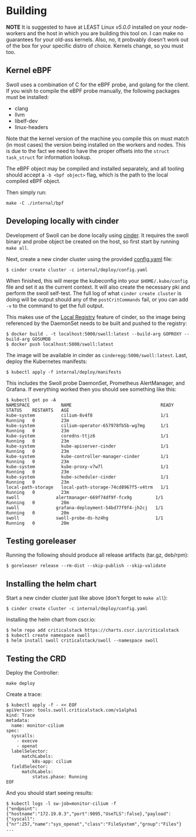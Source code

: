 # Building

**NOTE** It is suggested to have at LEAST Linux *v5.0.0* installed on your node-workers and the host in which 
you are building this tool on. I can make no guarantees for your old-ass kernels. Also, no, it probvably doesn't work out of the box for your specific distro of choice. Kernels change, so you must too. 

## Kernel eBPF

Swoll uses a combination of C for the eBPF probe, and golang for the client. If
you wish to compile the eBPF probe manually, the following packages must be installed:

* clang
* llvm
* libelf-dev
* linux-headers

Note that the kernel version of the machine you compile this on must match (in
most cases) the version being installed on the workers and nodes. This is due 
to the fact we need to have the proper offsets into the `struct task_struct` for
information lookup.

The eBPF object may be compiled and installed separately, and all tooling should
accept a `-b <bpf object>` flag, which is the path to the local compiled eBPF
object.

Then simply run:
```
make -C ./internal/bpf
```

## Developing locally with cinder

Development of Swoll can be done locally using [cinder](https://docs.crit.sh/cinder-guide/overview.html). It requires the swoll binary and probe object be created on the host, so first start by running `make all`.

Next, create a new cinder cluster using the provided [config.yaml](internal/deploy/config.yaml) file:

```shell
$ cinder create cluster -c internal/deploy/config.yaml
```

When finished, this will merge the kubeconfig into your `$HOME/.kube/config` file and set it as the current context. It will also create the necessary pki and perform the swoll self-test. The full log of what `cinder create cluster` is doing will be output should any of the `postCritCommands` fail, or you can add `-v` to the command to get the full output.

This makes use of the [Local Registry](https://docs.crit.sh/cinder-guide/local-registry.html) feature of cinder, so the image being referenced by the DaemonSet needs to be built and pushed to the registry:

```shell
$ docker build . -t localhost:5000/swoll:latest --build-arg GOPROXY --build-arg GOSUMDB
$ docker push localhost:5000/swoll:latest
```

The image will be available in cinder as `cinderegg:5000/swoll:latest`. Last, deploy the Kubernetes manifests:

```shell
$ kubectl apply -f internal/deploy/manifests
```

This includes the Swoll probe DaemonSet, Prometheus AlertManager, and Grafana. If everything worked then you should see something like this:

```shell
$ kubectl get po -A
NAMESPACE            NAME                                  READY   STATUS    RESTARTS   AGE
kube-system          cilium-8v4f8                          1/1     Running   0          23m
kube-system          cilium-operator-657978fb5b-wg7mg      1/1     Running   0          23m
kube-system          coredns-ttjz6                         1/1     Running   0          23m
kube-system          kube-apiserver-cinder                 1/1     Running   0          23m
kube-system          kube-controller-manager-cinder        1/1     Running   0          23m
kube-system          kube-proxy-v7w7l                      1/1     Running   0          23m
kube-system          kube-scheduler-cinder                 1/1     Running   0          23m
local-path-storage   local-path-storage-74cd8967f5-v4trm   1/1     Running   0          23m
swoll              alertmanager-669f74df9f-fcx9g         1/1     Running   0          20m
swoll              grafana-deployment-54bd77f9f4-jh2cj   1/1     Running   0          20m
swoll              swoll-probe-ds-hz4hg                  1/1     Running   0          20m
```

## Testing goreleaser

Running the following should produce all release artifacts (tar.gz, deb/rpm):

```shell
$ goreleaser release --rm-dist --skip-publish --skip-validate
```

## Installing the helm chart

Start a new cinder cluster just like above (don't forget to `make all`):

```shell
$ cinder create cluster -c internal/deploy/config.yaml
```

Installing the helm chart from cscr.io:

```shell
$ helm repo add criticalstack https://charts.cscr.io/criticalstack
$ kubectl create namespace swoll
$ helm install swoll criticalstack/swoll --namespace swoll
```

## Testing the CRD

Deploy the Controller:

```shell
make deploy
```

Create a trace: 

```shell
$ kubectl apply -f - << EOF
apiVersion: tools.swoll.criticalstack.com/v1alpha1
kind: Trace
metadata:
  name: monitor-cilium
spec:
  syscalls:
    - execve
    - openat
  labelSelector:
      matchLabels:
          k8s-app: cilium
  fieldSelector:
      matchLabels:
          status.phase: Running
EOF
```

And you should start seeing results:

```shell
$ kubectl logs -l sw-job=monitor-cilium -f
{"endpoint":{"hostname":"172.19.0.3","port":9095,"UseTLS":false},"payload":{"syscall":{"nr":257,"name":"sys_openat","class":"FileSystem","group":"Files"} ...
```

